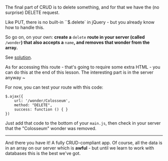 
The final part of CRUD is to delete something, and for that we have the (no surprise) DELETE request.

  

Like PUT, there is no built-in ``$.delete` in jQuery - but you already know how to handle this.

So go on, on your own: **create a** `delete` **route in your server (called** ``/wonder``**) that also accepts a** `name`**, and removes that wonder from the array.**

  

See [solution](https://codepen.io/ElevationPen/pen/jjmBPp?editors=0010).

  

As for accessing this route - that's going to require some extra HTML - you can do this at the end of this lesson. The interesting part is in the server anyway ~

  

For now, you can test your route with this code:
```
$.ajax({
    url: '/wonder/Colosseum',
    method: "DELETE",
    success: function () { }
})
```
  

Just add that code to the bottom of your `main.js`, then check in your server that the "Colosseum" wonder was removed.

  

----------

  

And there you have it! A fully CRUD-compliant app. Of course, all the data is in an array on our server which is **awful** - but until we learn to work with databases this is the best we've got.